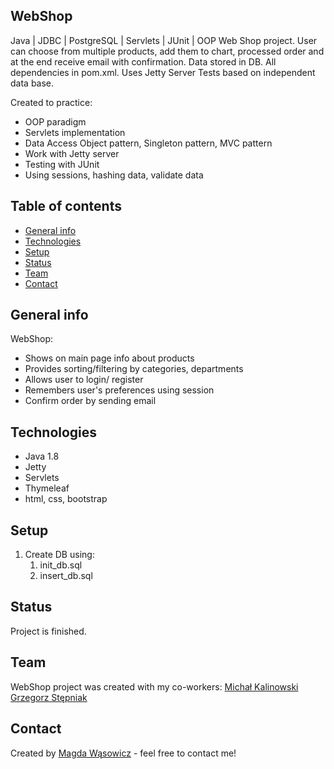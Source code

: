 ## WebShop
Java | JDBC | PostgreSQL | Servlets | JUnit | OOP
Web Shop project. User can choose from multiple products, add them to chart, processed order and at the end receive email with confirmation. Data stored in DB.
All dependencies in pom.xml. Uses Jetty Server
Tests based on independent data base.

Created to practice:
* OOP paradigm
* Servlets implementation
* Data Access Object pattern, Singleton pattern, MVC pattern
* Work with Jetty server
* Testing with JUnit
* Using sessions, hashing data, validate data

## Table of contents
* [General info](#general-info)
* [Technologies](#technologies)
* [Setup](#setup)
* [Status](#status)
* [Team](#team)
* [Contact](#contact)

## General info
WebShop:
* Shows on main page info about products
* Provides sorting/filtering by categories, departments
* Allows user to login/ register
* Remembers user's preferences using session
* Confirm order by sending email

## Technologies
* Java 1.8
* Jetty
* Servlets
* Thymeleaf
* html, css, bootstrap

## Setup
1. Create DB using:
    1. init_db.sql
    2. insert_db.sql

## Status
Project is finished.

## Team
WebShop project was created with my co-workers:
[Michał Kalinowski](https://github.com/KALIWWA)
[Grzegorz Stępniak](https://github.com/grzechu31)

## Contact
Created by [Magda Wąsowicz](mailto:mw23127@gmail.com) - feel free to contact me!
